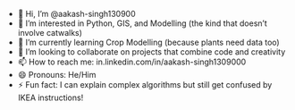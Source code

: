 - 👋 Hi, I’m @aakash-singh130900
- 👀 I’m interested in Python, GIS, and Modelling (the kind that doesn’t involve catwalks)
- 🌱 I’m currently learning Crop Modelling (because plants need data too)
- 💞️ I’m looking to collaborate on projects that combine code and creativity
- 📫 How to reach me: in.linkedin.com/in/aakash-singh1309000
- 😄 Pronouns: He/Him
- ⚡ Fun fact: I can explain complex algorithms but still get confused by IKEA instructions!

<!---
aakash-singh130900/aakash-singh130900 is a ✨ special ✨ repository because its `README.md` (this file) appears on your GitHub profile.
You can click the Preview link to take a look at your changes.
--->
